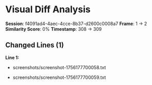 # Visual Diff Analysis

**Session**: f4091ad4-4aec-4cce-8b37-d2600c0008a7
**Frame**: 1 -> 2
**Similarity Score**: 0%
**Timestamp**: 308 -> 309

## Changed Lines (1)

**Line 1:**
- screenshots/screenshot-1756177700058.txt
+ screenshots/screenshot-1756177700059.txt

